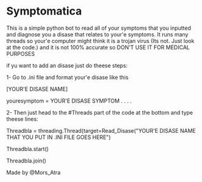 # Symptomatica
This is a simple python bot to read all of your symptoms that you inputted and diagnose you a disase that relates to your'e symptoms. It runs many threads so your'e computer might think it is a trojan virus (Its not. Just look at the code.) and it is not 100% accurate so DON'T USE IT FOR MEDICAL PURPOSES


if yu want to add an disase just do theese steps:

1- Go to .ini file and format your'e disase like this

[YOUR'E DISASE NAME]

youresymptom = YOUR'E DISASE SYMPTOM
.
.
.
.




2- Then just head to the #Threads part of the code at the bottom and type theese lines:

Threadbla = threading.Thread(target=Read_Disase("YOUR'E DISASE NAME THAT YOU PUT IN .INI FILE GOES HERE")

Threadbla.start()

Threadbla.join()

Made by @Mors_Atra
